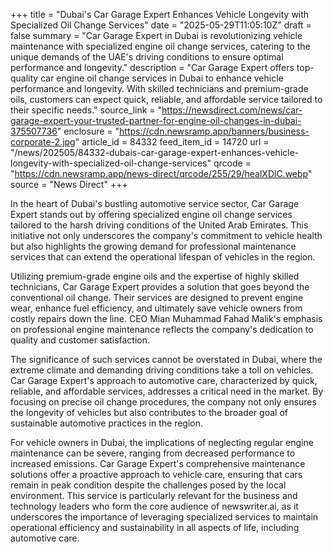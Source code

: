 +++
title = "Dubai's Car Garage Expert Enhances Vehicle Longevity with Specialized Oil Change Services"
date = "2025-05-29T11:05:10Z"
draft = false
summary = "Car Garage Expert in Dubai is revolutionizing vehicle maintenance with specialized engine oil change services, catering to the unique demands of the UAE's driving conditions to ensure optimal performance and longevity."
description = "Car Garage Expert offers top-quality car engine oil change services in Dubai to enhance vehicle performance and longevity. With skilled technicians and premium-grade oils, customers can expect quick, reliable, and affordable service tailored to their specific needs."
source_link = "https://newsdirect.com/news/car-garage-expert-your-trusted-partner-for-engine-oil-changes-in-dubai-375507736"
enclosure = "https://cdn.newsramp.app/banners/business-corporate-2.jpg"
article_id = 84332
feed_item_id = 14720
url = "/news/202505/84332-dubais-car-garage-expert-enhances-vehicle-longevity-with-specialized-oil-change-services"
qrcode = "https://cdn.newsramp.app/news-direct/qrcode/255/29/healXDlC.webp"
source = "News Direct"
+++

<p>In the heart of Dubai's bustling automotive service sector, Car Garage Expert stands out by offering specialized engine oil change services tailored to the harsh driving conditions of the United Arab Emirates. This initiative not only underscores the company's commitment to vehicle health but also highlights the growing demand for professional maintenance services that can extend the operational lifespan of vehicles in the region.</p><p>Utilizing premium-grade engine oils and the expertise of highly skilled technicians, Car Garage Expert provides a solution that goes beyond the conventional oil change. Their services are designed to prevent engine wear, enhance fuel efficiency, and ultimately save vehicle owners from costly repairs down the line. CEO Mian Muhammad Fahad Malik's emphasis on professional engine maintenance reflects the company's dedication to quality and customer satisfaction.</p><p>The significance of such services cannot be overstated in Dubai, where the extreme climate and demanding driving conditions take a toll on vehicles. Car Garage Expert's approach to automotive care, characterized by quick, reliable, and affordable services, addresses a critical need in the market. By focusing on precise oil change procedures, the company not only ensures the longevity of vehicles but also contributes to the broader goal of sustainable automotive practices in the region.</p><p>For vehicle owners in Dubai, the implications of neglecting regular engine maintenance can be severe, ranging from decreased performance to increased emissions. Car Garage Expert's comprehensive maintenance solutions offer a proactive approach to vehicle care, ensuring that cars remain in peak condition despite the challenges posed by the local environment. This service is particularly relevant for the business and technology leaders who form the core audience of newswriter.ai, as it underscores the importance of leveraging specialized services to maintain operational efficiency and sustainability in all aspects of life, including automotive care.</p>